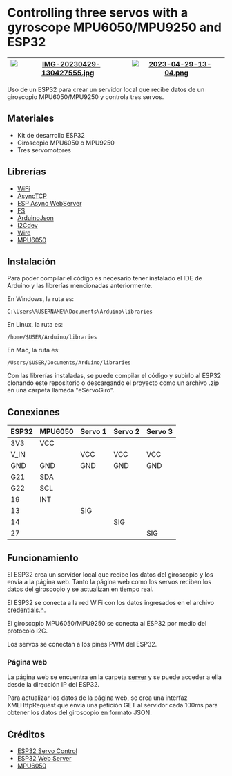 # Controlling three servos with a gyroscope MPU6050/MPU9250 and ESP32

| [![IMG-20230429-130427555.jpg](https://i.postimg.cc/Dz2SnVKn/IMG-20230429-130427555.jpg)](https://postimg.cc/FYBrVBRB) | [![2023-04-29-13-04.png](https://i.postimg.cc/XJtFV28L/2023-04-29-13-04.png)](https://postimg.cc/bDHdg94S) |
| --------------------------------------------------------------------------------------------------------------------------- | --------------------------------------------------------------------------------------------------------------------------- |

Uso de un ESP32 para crear un servidor local que recibe datos de un giroscopio MPU6050/MPU9250 y controla tres servos.

## Materiales
- Kit de desarrollo ESP32
- Giroscopio MPU6050 o MPU9250
- Tres servomotores

## Librerías

- [WiFi](https://github.com/espressif/arduino-esp32/tree/master/libraries/WiFi)
- [AsyncTCP](https://github.com/dvarrel/ESPAsyncTCP)
- [ESP Async WebServer](https://github.com/me-no-dev/ESPAsyncWebServer)
- [FS](https://github.com/espressif/arduino-esp32/tree/master/libraries/FS)
- [ArduinoJson](https://github.com/bblanchon/ArduinoJson)
- [I2Cdev](https://github.com/jrowberg/i2cdevlib)
- [Wire](https://github.com/espressif/arduino-esp32/tree/master/libraries/Wire)
- [MPU6050](https://github.com/jrowberg/i2cdevlib)

## Instalación
Para poder compilar el código es necesario tener instalado el IDE de Arduino y las librerías mencionadas anteriormente.

En Windows, la ruta es: 
```
C:\Users\%USERNAME%\Documents\Arduino\libraries
```

En Linux, la ruta es: 
```
/home/$USER/Arduino/libraries
```

En Mac, la ruta es: 
```
/Users/$USER/Documents/Arduino/libraries
```

Con las librerías instaladas, se puede compilar el código y subirlo al ESP32 clonando este repositorio o descargando el proyecto como un archivo .zip en una carpeta llamada "eServoGiro".

## Conexiones
| ESP32 | MPU6050 | Servo 1 | Servo 2 | Servo 3 |
| ----- | ------- | ------- | ------- | ------- |
| 3V3   | VCC     |         |
| V_IN  |         | VCC     | VCC     | VCC     |
| GND   | GND     | GND     | GND     | GND     |
| G21   | SDA     |         |         |         |
| G22   | SCL     |         |         |         |
| 19    | INT     |         |         |         |
| 13    |         | SIG     |         |         |
| 14    |         |         | SIG     |         |
| 27    |         |         |         | SIG     | 

## Funcionamiento
El ESP32 crea un servidor local que recibe los datos del giroscopio y los envía a la página web. 
Tanto la página web como los servos reciben los datos del giroscopio y se actualizan en tiempo real.

El ESP32 se conecta a la red WiFi con los datos ingresados en el archivo [credentials.h](credentials.h).

El giroscopio MPU6050/MPU9250 se conecta al ESP32 por medio del protocolo I2C.

Los servos se conectan a los pines PWM del ESP32.

### Página web
La página web se encuentra en la carpeta [server](server) y se puede acceder a ella desde la dirección IP del ESP32.

Para actualizar los datos de la página web, se crea una interfaz XMLHttpRequest que envía una petición GET al servidor cada 100ms para obtener los datos del giroscopio en formato JSON.

## Créditos
- [ESP32 Servo Control](https://randomnerdtutorials.com/esp32-servo-motor-web-server-arduino-ide/)
- [ESP32 Web Server](https://randomnerdtutorials.com/esp32-web-server-spiffs-spi-flash-file-system/)
- [MPU6050](https://github.com/jrowberg/i2cdevlib/tree/master/Arduino/MPU6050/examples/MPU6050_DMP6)
